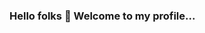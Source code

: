 ### Hello folks 👋 Welcome to my profile...

<!--
**Ayushsusheel/Ayushsusheel** is a ✨ _special_ ✨ repository because its `README.md` (this file) appears on your GitHub profile.

Here are some ideas to get you started:

- 🔭 I’m currently working on building a profile that would be useful for all which contain various repo's...
- 🌱 I’m currently pursuing B.Tech in CSE (Big Data)

- 🤔 I’m looking for members that can contribute to a project on Big Data. 
- 📫 How to reach me: https://www.linkedin.com/in/ayush-susheel-672b13190/

-->
